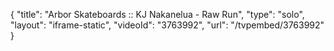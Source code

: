 {
    "title": "Arbor Skateboards :: KJ Nakanelua - Raw Run",
    "type": "solo",
    "layout": "iframe-static",
    "videoId": "3763992",
    "url": "\/tvpembed\/3763992"
}